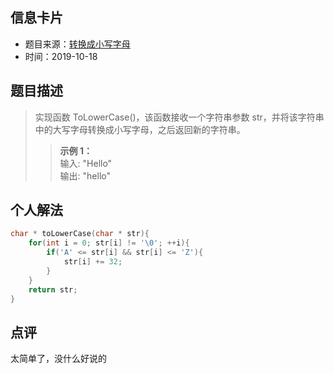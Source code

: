 ## 信息卡片
* 题目来源：[转换成小写字母](https://leetcode-cn.com/problems/to-lower-case/)
* 时间：2019-10-18



## 题目描述
> 实现函数 ToLowerCase()，该函数接收一个字符串参数 str，并将该字符串中的大写字母转换成小写字母，之后返回新的字符串。<br>
>>**示例 1：** <br>
输入: "Hello"  <br>
输出: "hello"

## 个人解法
```c
char * toLowerCase(char * str){
    for(int i = 0; str[i] != '\0'; ++i){
        if('A' <= str[i] && str[i] <= 'Z'){
            str[i] += 32;
        }
    }
    return str;
}
``` 



## 点评
太简单了，没什么好说的
